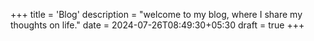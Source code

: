 +++
title = 'Blog'
description = "welcome to my blog, where I share my thoughts on life."
date = 2024-07-26T08:49:30+05:30
draft = true
+++
